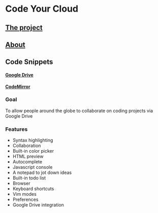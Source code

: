Code Your Cloud
=============
<h2><a href="https://codeyourcloud.com">The project</a></h2>
<h2><a href="https://codeyourcloud.com/about">About</a></h2>
<h2>Code Snippets</h2>
<h4><a href="https://gist.github.com/mkaminsky11/8624455">Google Drive</a></h4>
<h4><a href="https://gist.github.com/mkaminsky11/8624150">CodeMirror</a></h4>
<h3>Goal</h3>
To allow people around the globe to collaborate on coding projects via Google Drive
<h3>Features</h3>
<ul>
  <li>Syntax highlighting</li>
  <li>Collaboration</li>
  <li>Built-in color picker</li>
  <li>HTML preview</li>
  <li>Autocomplete</li>
  <li>Javascript console</li>
  <li>A notepad to jot down ideas</li>
  <li>Built-in todo list</li>
  <li>Browser</li>
  <li>Keyboard shortcuts</li>
  <li>Vim modes</li>
  <li>Preferences</li>
  <li>Google Drive integration</li>
</ul>
